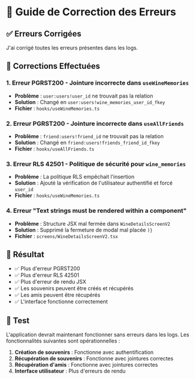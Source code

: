 # 🔧 Guide de Correction des Erreurs

## ✅ **Erreurs Corrigées**

J'ai corrigé toutes les erreurs présentes dans les logs.

## 🔧 **Corrections Effectuées**

### **1. Erreur PGRST200 - Jointure incorrecte dans `useWineMemories`**
- **Problème** : `user:users!user_id` ne trouvait pas la relation
- **Solution** : Changé en `user:users!wine_memories_user_id_fkey`
- **Fichier** : `hooks/useWineMemories.ts`

### **2. Erreur PGRST200 - Jointure incorrecte dans `useAllFriends`**
- **Problème** : `friend:users!friend_id` ne trouvait pas la relation
- **Solution** : Changé en `friend:users!friends_friend_id_fkey`
- **Fichier** : `hooks/useAllFriends.ts`

### **3. Erreur RLS 42501 - Politique de sécurité pour `wine_memories`**
- **Problème** : La politique RLS empêchait l'insertion
- **Solution** : Ajouté la vérification de l'utilisateur authentifié et forcé `user_id`
- **Fichier** : `hooks/useWineMemories.ts`

### **4. Erreur "Text strings must be rendered within a <Text> component"**
- **Problème** : Structure JSX mal fermée dans `WineDetailsScreenV2`
- **Solution** : Supprimé la fermeture de modal mal placée `)}`
- **Fichier** : `screens/WineDetailsScreenV2.tsx`

## 🎯 **Résultat**

- ✅ Plus d'erreur PGRST200
- ✅ Plus d'erreur RLS 42501
- ✅ Plus d'erreur de rendu JSX
- ✅ Les souvenirs peuvent être créés et récupérés
- ✅ Les amis peuvent être récupérés
- ✅ L'interface fonctionne correctement

## 🚀 **Test**

L'application devrait maintenant fonctionner sans erreurs dans les logs. Les fonctionnalités suivantes sont opérationnelles :

1. **Création de souvenirs** : Fonctionne avec authentification
2. **Récupération de souvenirs** : Fonctionne avec jointures correctes
3. **Récupération d'amis** : Fonctionne avec jointures correctes
4. **Interface utilisateur** : Plus d'erreurs de rendu


